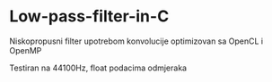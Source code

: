 # Low-pass-filter-in-C
Niskopropusni filter upotrebom konvolucije optimizovan sa OpenCL i OpenMP

Testiran na 44100Hz, float podacima odmjeraka
